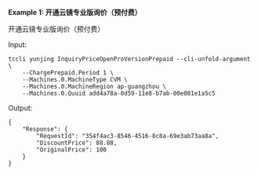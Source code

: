 **Example 1: 开通云镜专业版询价（预付费）**

开通云镜专业版询价（预付费）

Input: 

```
tccli yunjing InquiryPriceOpenProVersionPrepaid --cli-unfold-argument  \
    --ChargePrepaid.Period 1 \
    --Machines.0.MachineType CVM \
    --Machines.0.MachineRegion ap-guangzhou \
    --Machines.0.Quuid add4a78a-0d59-11e8-b7ab-00e081e1a5c5
```

Output: 
```
{
    "Response": {
        "RequestId": "354f4ac3-8546-4516-8c8a-69e3ab73aa8a",
        "DiscountPrice": 88.88,
        "OriginalPrice": 100
    }
}
```

